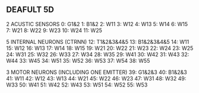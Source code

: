 DEAFULT 5D
--------

2 ACUSTIC SENSORS
    0: G1&2
    1: B1&2
    2: W11
    3: W12
    4: W13
    5: W14
    6: W15
    7: W21
    8: W22
    9: W23
    10: W24
    11: W25


5 INTERNAL NEURONS (CTRNN)
    12: T1&2&3&4&5
    13: B1&2&3&4&5
    14: W11
    15: W12
    16: W13
    17: W14
    18: W15
    19: W21
    20: W22
    21: W23
    22: W24
    23: W25
    24: W31 
    25: W32
    26: W33
    27: W34
    28: W35
    29: W41
    30: W42
    31: W43
    32: W44
    33: W45
    34: W51
    35: W52
    36: W53
    37: W54
    38: W55
 

3 MOTOR NEURONS (INCLUDING ONE EMITTER)
    39: G1&2&3
    40: B1&2&3
    41: W11
    42: W12
    43: W13
    44: W21
    45: W22
    46: W23
    47: W31
    48: W32
    49: W33
    50: W41
    51: W42
    52: W43
    53: W51
    54: W52
    55: W53


